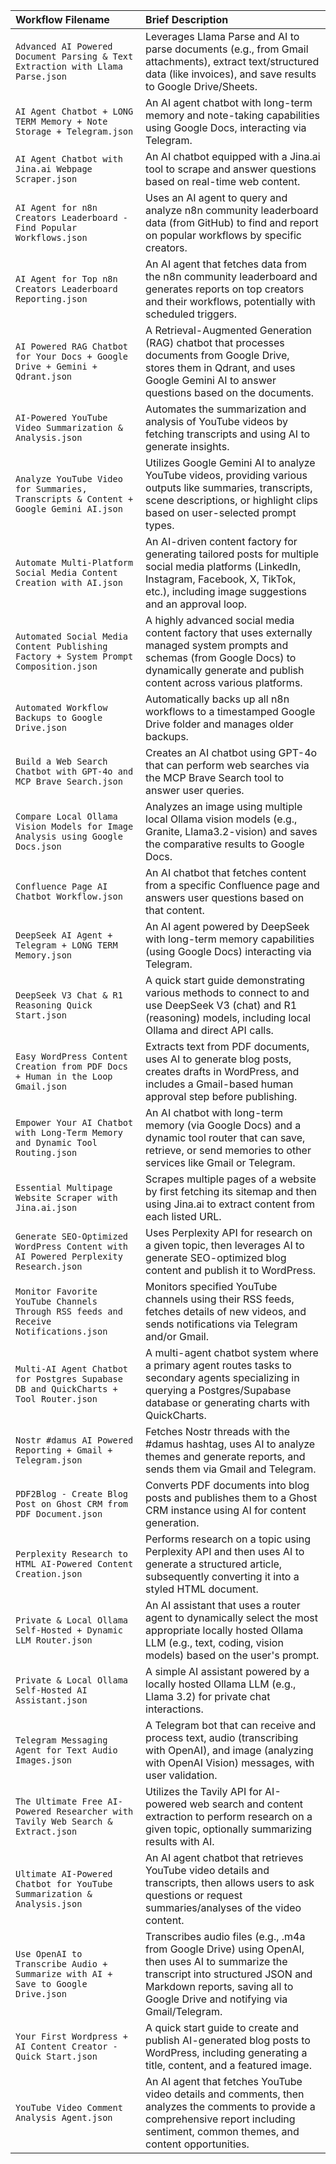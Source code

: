 | Workflow Filename                                                                 | Brief Description                                                                                                                                                              |
| :-------------------------------------------------------------------------------- | :----------------------------------------------------------------------------------------------------------------------------------------------------------------------------- |
| `Advanced AI Powered Document Parsing & Text Extraction with Llama Parse.json`      | Leverages Llama Parse and AI to parse documents (e.g., from Gmail attachments), extract text/structured data (like invoices), and save results to Google Drive/Sheets.         |
| `AI Agent Chatbot + LONG TERM Memory + Note Storage + Telegram.json`                | An AI agent chatbot with long-term memory and note-taking capabilities using Google Docs, interacting via Telegram.                                                            |
| `AI Agent Chatbot with Jina.ai Webpage Scraper.json`                                | An AI chatbot equipped with a Jina.ai tool to scrape and answer questions based on real-time web content.                                                                    |
| `AI Agent for n8n Creators Leaderboard - Find Popular Workflows.json`               | Uses an AI agent to query and analyze n8n community leaderboard data (from GitHub) to find and report on popular workflows by specific creators.                               |
| `AI Agent for Top n8n Creators Leaderboard Reporting.json`                          | An AI agent that fetches data from the n8n community leaderboard and generates reports on top creators and their workflows, potentially with scheduled triggers.                   |
| `AI Powered RAG Chatbot for Your Docs + Google Drive + Gemini + Qdrant.json`        | A Retrieval-Augmented Generation (RAG) chatbot that processes documents from Google Drive, stores them in Qdrant, and uses Google Gemini AI to answer questions based on the documents. |
| `AI-Powered YouTube Video Summarization & Analysis.json`                            | Automates the summarization and analysis of YouTube videos by fetching transcripts and using AI to generate insights.                                                         |
| `Analyze YouTube Video for Summaries, Transcripts & Content + Google Gemini AI.json`  | Utilizes Google Gemini AI to analyze YouTube videos, providing various outputs like summaries, transcripts, scene descriptions, or highlight clips based on user-selected prompt types. |
| `Automate Multi-Platform Social Media Content Creation with AI.json`                | An AI-driven content factory for generating tailored posts for multiple social media platforms (LinkedIn, Instagram, Facebook, X, TikTok, etc.), including image suggestions and an approval loop. |
| `Automated Social Media Content Publishing Factory + System Prompt Composition.json`  | A highly advanced social media content factory that uses externally managed system prompts and schemas (from Google Docs) to dynamically generate and publish content across various platforms. |
| `Automated Workflow Backups to Google Drive.json`                                   | Automatically backs up all n8n workflows to a timestamped Google Drive folder and manages older backups.                                                                       |
| `Build a Web Search Chatbot with GPT-4o and MCP Brave Search.json`                  | Creates an AI chatbot using GPT-4o that can perform web searches via the MCP Brave Search tool to answer user queries.                                                         |
| `Compare Local Ollama Vision Models for Image Analysis using Google Docs.json`      | Analyzes an image using multiple local Ollama vision models (e.g., Granite, Llama3.2-vision) and saves the comparative results to Google Docs.                                |
| `Confluence Page AI Chatbot Workflow.json`                                          | An AI chatbot that fetches content from a specific Confluence page and answers user questions based on that content.                                                           |
| `DeepSeek AI Agent + Telegram + LONG TERM Memory.json`                              | An AI agent powered by DeepSeek with long-term memory capabilities (using Google Docs) interacting via Telegram.                                                               |
| `DeepSeek V3 Chat & R1 Reasoning Quick Start.json`                                  | A quick start guide demonstrating various methods to connect to and use DeepSeek V3 (chat) and R1 (reasoning) models, including local Ollama and direct API calls.                 |
| `Easy WordPress Content Creation from PDF Docs + Human in the Loop Gmail.json`      | Extracts text from PDF documents, uses AI to generate blog posts, creates drafts in WordPress, and includes a Gmail-based human approval step before publishing.                |
| `Empower Your AI Chatbot with Long-Term Memory and Dynamic Tool Routing.json`       | An AI chatbot with long-term memory (via Google Docs) and a dynamic tool router that can save, retrieve, or send memories to other services like Gmail or Telegram.              |
| `Essential Multipage Website Scraper with Jina.ai.json`                             | Scrapes multiple pages of a website by first fetching its sitemap and then using Jina.ai to extract content from each listed URL.                                              |
| `Generate SEO-Optimized WordPress Content with AI Powered Perplexity Research.json` | Uses Perplexity API for research on a given topic, then leverages AI to generate SEO-optimized blog content and publish it to WordPress.                                         |
| `Monitor Favorite YouTube Channels Through RSS feeds and Receive Notifications.json`  | Monitors specified YouTube channels using their RSS feeds, fetches details of new videos, and sends notifications via Telegram and/or Gmail.                                     |
| `Multi-AI Agent Chatbot for Postgres Supabase DB and QuickCharts + Tool Router.json`  | A multi-agent chatbot system where a primary agent routes tasks to secondary agents specializing in querying a Postgres/Supabase database or generating charts with QuickCharts.  |
| `Nostr #damus AI Powered Reporting + Gmail + Telegram.json`                         | Fetches Nostr threads with the #damus hashtag, uses AI to analyze themes and generate reports, and sends them via Gmail and Telegram.                                           |
| `PDF2Blog - Create Blog Post on Ghost CRM from PDF Document.json`                   | Converts PDF documents into blog posts and publishes them to a Ghost CRM instance using AI for content generation.                                                             |
| `Perplexity Research to HTML AI-Powered Content Creation.json`                      | Performs research on a topic using Perplexity API and then uses AI to generate a structured article, subsequently converting it into a styled HTML document.                       |
| `Private & Local Ollama Self-Hosted + Dynamic LLM Router.json`                      | An AI assistant that uses a router agent to dynamically select the most appropriate locally hosted Ollama LLM (e.g., text, coding, vision models) based on the user's prompt.      |
| `Private & Local Ollama Self-Hosted AI Assistant.json`                              | A simple AI assistant powered by a locally hosted Ollama LLM (e.g., Llama 3.2) for private chat interactions.                                                                  |
| `Telegram Messaging Agent for Text Audio Images.json`                               | A Telegram bot that can receive and process text, audio (transcribing with OpenAI), and image (analyzing with OpenAI Vision) messages, with user validation.                  |
| `The Ultimate Free AI-Powered Researcher with Tavily Web Search & Extract.json`     | Utilizes the Tavily API for AI-powered web search and content extraction to perform research on a given topic, optionally summarizing results with AI.                             |
| `Ultimate AI-Powered Chatbot for YouTube Summarization & Analysis.json`             | An AI agent chatbot that retrieves YouTube video details and transcripts, then allows users to ask questions or request summaries/analyses of the video content.                 |
| `Use OpenAI to Transcribe Audio + Summarize with AI + Save to Google Drive.json`    | Transcribes audio files (e.g., .m4a from Google Drive) using OpenAI, then uses AI to summarize the transcript into structured JSON and Markdown reports, saving all to Google Drive and notifying via Gmail/Telegram. |
| `Your First Wordpress + AI Content Creator - Quick Start.json`                      | A quick start guide to create and publish AI-generated blog posts to WordPress, including generating a title, content, and a featured image.                                    |
| `YouTube Video Comment Analysis Agent.json`                                         | An AI agent that fetches YouTube video details and comments, then analyzes the comments to provide a comprehensive report including sentiment, common themes, and content opportunities. |

